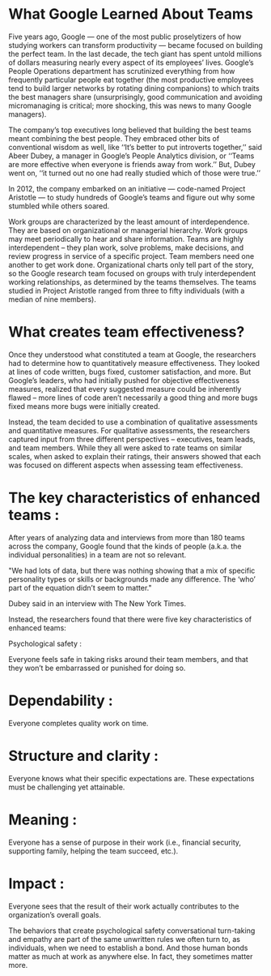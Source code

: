 # What Google Learned About Teams
Five years ago, Google — one of the most public proselytizers of how studying workers can transform productivity — became focused on building the perfect team. In the last decade, the tech giant has spent untold millions of dollars measuring nearly every aspect of its employees’ lives. Google’s People Operations department has scrutinized everything from how frequently particular people eat together (the most productive employees tend to build larger networks by rotating dining companions) to which traits the best managers share (unsurprisingly, good communication and avoiding micromanaging is critical; more shocking, this was news to many Google managers).

The company’s top executives long believed that building the best teams meant combining the best people. They embraced other bits of conventional wisdom as well, like ‘‘It’s better to put introverts together,’’ said Abeer Dubey, a manager in Google’s People Analytics division, or ‘‘Teams are more effective when everyone is friends away from work.’’ But, Dubey went on, ‘‘it turned out no one had really studied which of those were true.’’

In 2012, the company embarked on an initiative — code-named Project Aristotle — to study hundreds of Google’s teams and figure out why some stumbled while others soared.

Work groups are characterized by the least amount of interdependence. They are based on organizational or managerial hierarchy. Work groups may meet periodically to hear and share information.
Teams are highly interdependent – they plan work, solve problems, make decisions, and review progress in service of a specific project. Team members need one another to get work done.
Organizational charts only tell part of the story, so the Google research team focused on groups with truly interdependent working relationships, as determined by the teams themselves. The teams studied in Project Aristotle ranged from three to fifty individuals (with a median of nine members).

# What creates team effectiveness?

Once they understood what constituted a team at Google, the researchers had to determine how to quantitatively measure effectiveness. They looked at lines of code written, bugs fixed, customer satisfaction, and more. But Google’s leaders, who had initially pushed for objective effectiveness measures, realized that every suggested measure could be inherently flawed – more lines of code aren’t necessarily a good thing and more bugs fixed means more bugs were initially created.

Instead, the team decided to use a combination of qualitative assessments and quantitative measures. For qualitative assessments, the researchers captured input from three different perspectives – executives, team leads, and team members. While they all were asked to rate teams on similar scales, when asked to explain their ratings, their answers showed that each was focused on different aspects when assessing team effectiveness.

# The key characteristics of enhanced teams :

After years of analyzing data and interviews from more than 180 teams across the company, Google found that the kinds of people (a.k.a. the individual personalities) in a team are not so relevant.


"We had lots of data, but there was nothing showing that a mix of specific personality types or skills or backgrounds made any difference. The ‘who’ part of the equation didn’t seem to matter."


Dubey said in an interview with The New York Times.

Instead, the researchers found that there were five key characteristics of enhanced teams:


	
Psychological safety :
	

		
Everyone feels safe in taking risks around their team members, and that they won’t be embarrassed or punished for doing so.
	
	
	
# Dependability :
	
Everyone completes quality work on time.
	
	
	
# Structure and clarity :
	
Everyone knows what their specific expectations are. These expectations must be challenging yet attainable.
		
# Meaning :
		
Everyone has a sense of purpose in their work (i.e., financial security, supporting family, helping the team succeed, etc.).
		
# Impact :	
Everyone sees that the result of their work actually contributes to the organization’s overall goals.
	
The behaviors that create psychological safety conversational turn-taking and empathy are part of the same unwritten rules we often turn to, as individuals, when we need to establish a bond. And those human bonds matter as much at work as anywhere else. In fact, they sometimes matter more.